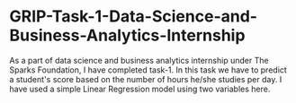 # GRIP-Task-1-Data-Science-and-Business-Analytics-Internship
As a part of data science and business analytics internship under The Sparks Foundation, I have completed task-1. In this task we have to predict a student's score based on the number of hours he/she studies per day. I have used a simple Linear Regression model using two variables here.
